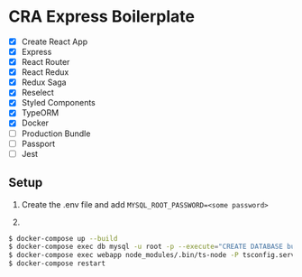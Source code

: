 # CRA Express Boilerplate

- [x] Create React App
- [x] Express
- [x] React Router
- [x] React Redux
- [x] Redux Saga
- [x] Reselect
- [x] Styled Components
- [x] TypeORM
- [x] Docker
- [ ] Production Bundle
- [ ] Passport
- [ ] Jest

## Setup

1. Create the .env file and add `MYSQL_ROOT_PASSWORD=<some password>`

2.

```bash
$ docker-compose up --build
$ docker-compose exec db mysql -u root -p --execute="CREATE DATABASE bucketlist;"
$ docker-compose exec webapp node_modules/.bin/ts-node -P tsconfig.server.json scripts/setup.ts
$ docker-compose restart
```
